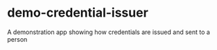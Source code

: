 # demo-credential-issuer
A demonstration app showing how credentials are issued and sent to a person
